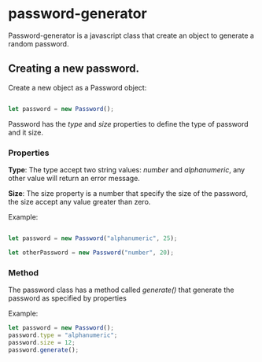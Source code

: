 # password-generator

Password-generator is a javascript class that create an object to generate a random password.

## Creating a new password.

Create a new object as a Password object:

``` javascript

let password = new Password();

```
Password has the _type_ and _size_ properties to define the type of password and it size.

### Properties

**Type**: The type accept two string values: *number* and *alphanumeric*, any other value will return an error message.

**Size**: The size property is a number that specify the size of the password, the size accept any value greater than zero.

Example:
``` javascript

let password = new Password("alphanumeric", 25);

let otherPassword = new Password("number", 20);

```

### Method

The password class has a method called _generate()_ that generate the password as specified by properties

Example:

``` javascript
let password = new Password();
password.type = "alphanumeric";
password.size = 12;
password.generate();

```
